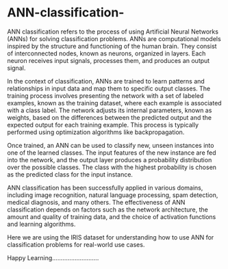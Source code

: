 # ANN-classification-


ANN classification refers to the process of using Artificial Neural Networks (ANNs) for solving classification problems. ANNs are computational models inspired by the structure and functioning of the human brain. They consist of interconnected nodes, known as neurons, organized in layers. Each neuron receives input signals, processes them, and produces an output signal.

In the context of classification, ANNs are trained to learn patterns and relationships in input data and map them to specific output classes. The training process involves presenting the network with a set of labeled examples, known as the training dataset, where each example is associated with a class label. The network adjusts its internal parameters, known as weights, based on the differences between the predicted output and the expected output for each training example. This process is typically performed using optimization algorithms like backpropagation.

Once trained, an ANN can be used to classify new, unseen instances into one of the learned classes. The input features of the new instance are fed into the network, and the output layer produces a probability distribution over the possible classes. The class with the highest probability is chosen as the predicted class for the input instance.

ANN classification has been successfully applied in various domains, including image recognition, natural language processing, spam detection, medical diagnosis, and many others. The effectiveness of ANN classification depends on factors such as the network architecture, the amount and quality of training data, and the choice of activation functions and learning algorithms.


Here we are using the IRIS dataset for understanding how to use ANN for classification problems for real-world use cases.

Happy Learning...........................
